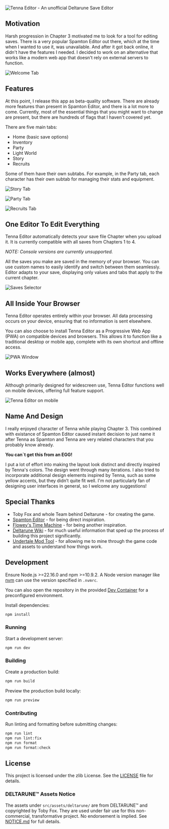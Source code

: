 ![Tenna Editor - An unofficial Deltarune Save Editor](/docs/images/banner.svg)

## Motivation

Harsh progression in Chapter 3 motivated me to look for a tool for editing saves.
There is a very popular Spamton Editor out there, which at the time when I wanted to use it, was unavailable. And after it got back online, it didn't have the features I needed.
I decided to work on an alternative that works like a modern web app that doesn't rely on external servers to function.

![Welcome Tab](/docs/images/promo-1.png)

## Features

At this point, I release this app as beta-quality software.
There are already more features than present in Spamton Editor, and there is a lot more to come.
Currently, most of the essential things that you might want to change are present, but there are hundreds of flags that I haven't covered yet.

There are five main tabs:

- Home (basic save options)
- Inventory
- Party
- Light World
- Story
- Recruits

Some of them have their own subtabs.
For example, in the Party tab, each character has their own subtab for managing their stats and equipment.

![Story Tab](/docs/images/promo-2.png)

![Party Tab](/docs/images/promo-3.png)

![Recruits Tab](/docs/images/promo-4.png)

## One Editor To Edit Everything

Tenna Editor automatically detects your save file Chapter when you upload it.
It is currently compatible with all saves from Chapters 1 to 4.

_NOTE: Console versions are currently unsupported._

All the saves you make are saved in the memory of your browser.
You can use custom names to easily identify and switch between them seamlessly.
Editor adapts to your save, displaying only values and tabs that apply to the current chapter.

![Saves Selector](/docs/images/promo-multiple-saves.png)

## All Inside Your Browser

Tenna Editor operates entirely within your browser. All data processing occurs on your device, ensuring that no information is sent elsewhere.

You can also choose to install Tenna Editor as a Progressive Web App (PWA) on compatible devices and browsers. This allows it to function like a traditional desktop or mobile app, complete with its own shortcut and offline access.

![PWA Window](/docs/images/promo-pwa.png)

## Works Everywhere (almost)

Although primarily designed for widescreen use, Tenna Editor functions well on mobile devices, offering full feature support.

![Tenna Editor on mobile](/docs/images/promo-mobile.png)

## Name And Design

I really enjoyed character of Tenna while playing Chapter 3.
This combined with existance of Spamton Editor caused instant decision to just name it after Tenna as Spamton and Tenna are very related characters that you probably know already.

**You can`t get this from an EGG!**

I put a lot of effort into making the layout look distinct and directly inspired by Tenna's colors. The design went through many iterations. I also tried to incorporate additional design elements inspired by Tenna, such as some yellow accents, but they didn’t quite fit well. I'm not particularly fan of designing user interfaces in general, so I welcome any suggestions!

## Special Thanks

- Toby Fox and whole Team behind Deltarune - for creating the game.
- [Spamton Editor](https://saveeditor.spamton.com) - for being direct inspiration.
- [Flowey's Time Machine](https://crumblingstatue.github.io) - for being another inspiration.
- [Deltarune Wiki](https://deltarune.wiki) - for much useful information that sped up the process of building this project significantly.
- [Undertale Mod Tool](https://github.com/UnderminersTeam/UndertaleModTool) - for allowing me to mine through the game code and assets to understand how things work.

## Development

Ensure Node.js >=22.16.0 and npm >=10.9.2. A Node version manager like [nvm](https://github.com/nvm-sh/nvm) can use the version specified in `.nvmrc`.

You can also open the repository in the provided [Dev Container](https://containers.dev/) for a preconfigured environment.

Install dependencies:

```bash
npm install
```

### Running

Start a development server:

```bash
npm run dev
```

### Building

Create a production build:

```bash
npm run build
```

Preview the production build locally:

```bash
npm run preview
```

### Contributing

Run linting and formatting before submitting changes:

```bash
npm run lint
npm run lint:fix
npm run format
npm run format:check
```

## License

This project is licensed under the zlib License. See the [LICENSE](./LICENSE) file for details.

### DELTARUNE™ Assets Notice

The assets under `src/assets/deltarune/` are from DELTARUNE™ and copyrighted by Toby Fox. They are used under fair use for this non-commercial, transformative project. No endorsement is implied. See [NOTICE.md](src/assets/deltarune/NOTICE.md) for full details.
